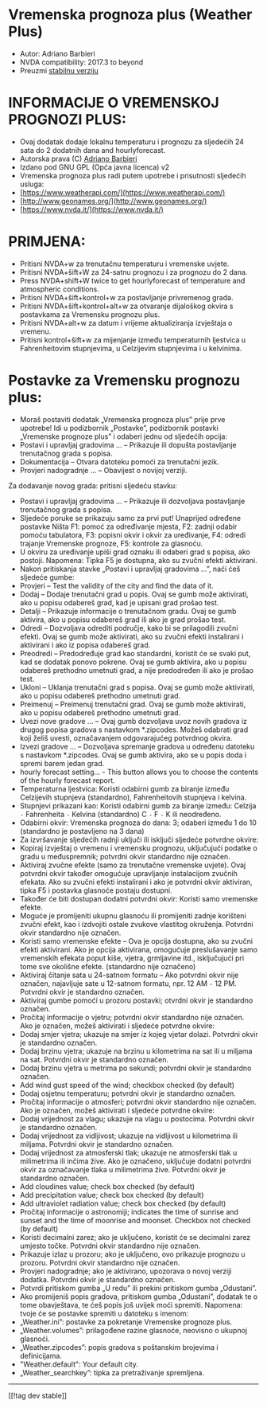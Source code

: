 # Vremenska prognoza plus (Weather Plus) #

* Autor: Adriano Barbieri
* NVDA compatibility: 2017.3 to beyond
* Preuzmi [stabilnu verziju][1]

# INFORMACIJE O VREMENSKOJ PROGNOZI PLUS: #

* Ovaj dodatak dodaje lokalnu temperaturu i prognozu za sljedećih 24 sata do
  2 dodatnih dana and hourlyforecast.
* Autorska prava (C) [Adriano Barbieri](mailto:adrianobarb@yahoo.it)
* Izdano pod GNU GPL (Opća javna licenca) v2
* Vremenska prognoza plus radi putem upotrebe i prisutnosti sljedećih
  usluga:
* [https://www.weatherapi.com/](https://www.weatherapi.com/)
* [http://www.geonames.org/](http://www.geonames.org/)
* [https://www.nvda.it/](https://www.nvda.it/)

# PRIMJENA: #

* Pritisni NVDA+w za trenutačnu temperaturu i vremenske uvjete.
* Pritisni NVDA+šift+W za 24-satnu prognozu i za prognozu do 2 dana.
* Press NVDA+shift+W twice to get hourlyforecast of temperature and atmospheric conditions.
* Pritisni NVDA+šift+kontrol+w za postavljanje privremenog grada.
* Pritisni NVDA+šift+kontrol+alt+w za otvaranje dijaloškog okvira s
  postavkama za Vremensku prognozu plus.
* Pritisni NVDA+alt+w za datum i vrijeme aktualiziranja izvještaja o
  vremenu.
* Pritisni kontrol+šift+w za mijenjanje između temperaturnih ljestvica u
  Fahrenheitovim stupnjevima, u Celzijevim stupnjevima i u kelvinima.

# Postavke za Vremensku prognozu plus: #

* Moraš postaviti dodatak „Vremenska prognoza plus” prije prve upotrebe! Idi u podizbornik „Postavke”, podizbornik postavki „Vremenske prognoze plus” i odaberi jednu od sljedećih opcija:
* Postavi i upravljaj gradovima … – Prikazuje ili dopušta postavljanje trenutačnog grada s popisa.
* Dokumentacija – Otvara datoteku pomoći za trenutačni jezik.
* Provjeri nadogradnje … – Obavijest o novijoj verziji.

Za dodavanje novog grada: pritisni sljedeću stavku:

* Postavi i upravljaj gradovima … – Prikazuje ili dozvoljava postavljanje
  trenutačnog grada s popisa.
* Sljedeće poruke se prikazuju samo za prvi put! Unaprijed određene postavke
  Ništa F1: pomoć za određivanje mjesta, F2: zadnji odabir pomoću
  tabulatora, F3: popisni okvir i okvir za uređivanje, F4: odredi trajanje
  Vremenske prognoze, F5: kontrole za glasnoću.
* U okviru za uređivanje upiši grad oznaku ili odaberi grad s popisa,
  ako postoji. Napomena: Tipka F5 je dostupna, ako su zvučni efekti
  aktivirani.
* Nakon pritiskanja stavke „Postavi i upravljaj gradovima …”, naći ćeš
  sljedeće gumbe:
* Provjeri – Test the validity of the city and find the data of it.
* Dodaj – Dodaje trenutačni grad u popis. Ovaj se gumb može aktivirati, ako
  u popisu odabereš grad, kad je upisani grad prošao test.
* Detalji – Prikazuje informacije o trenutačnom gradu. Ovaj se gumb
  aktivira, ako u popisu odabereš grad ili ako je grad prošao test.
* Odredi – Dozvoljava odrediti područje, kako bi se prilagodili zvučni
  efekti. Ovaj se gumb može aktivirati, ako su zvučni efekti instalirani i
  aktivirani i ako iz popisa odabereš grad.
* Preodredi – Predodređuje grad kao standardni, koristit će se svaki put,
  kad se dodatak ponovo pokrene. Ovaj se gumb aktivira, ako u popisu
  odabereš prethodno umetnuti grad, a nije predodređen ili ako je prošao
  test.
* Ukloni – Uklanja trenutačni grad s popisa. Ovaj se gumb može aktivirati,
  ako u popisu odabereš prethodno umetnuti grad.
* Preimenuj – Preimenuj trenutačni grad. Ovaj se gumb može aktivirati, ako u
  popisu odabereš prethodno umetnuti grad.
* Uvezi nove gradove … – Ovaj gumb dozvoljava uvoz novih gradova iz drugog
  popisa gradova s nastavkom *.zipcodes. Možeš odabrati grad koji želiš
  uvesti, označavanjem odgovarajućeg potvrdnog okvira.
* Izvezi gradove … – Dozvoljava spremanje gradova u određenu datoteku s
  nastavkom *.zipcodes. Ovaj se gumb aktivira, ako se u popis doda i spremi
  barem jedan grad.
* hourly forecast setting... - This button allows you to choose the contents of the hourly forecast report.
* Temperaturna ljestvica: Koristi odabirni gumb za biranje između Celzijevih
  stupnjeva (standardno), Fahrenheitovih stupnjeva i kelvina.
* Stupnjevi prikazani kao: Koristi odabirni gumb za biranje između: Celzija
  `-` Fahrenheita `-` Kelvina (standardno) C `-` F `-` K ili neodređeno.
* Odabirni okvir: Vremenska prognoza do dana: 3; odaberi između 1 do 10
  (standardno je postavljeno na 3 dana)
* Za izvršavanje sljedećih radnji uključi ili isključi sljedeće potvrdne
  okvire:
* Kopiraj izvještaj o vremenu i vremensku prognozu, uključujući podatke o
  gradu u međuspremnik; potvrdni okvir standardno nije označen.
* Aktiviraj zvučne efekte (samo za trenutačne vremenske uvjete). Ovaj
  potvrdni okvir također omogućuje upravljanje instalacijom zvučnih
  efekata. Ako su zvučni efekti instalirani i ako je potvrdni okvir
  aktiviran, tipka F5 i postavka glasnoće postaju dostupni.
* Također će biti dostupan dodatni potvrdni okvir: Koristi samo vremenske
  efekte.
* Moguće je promijeniti ukupnu glasnoću ili promijeniti zadnje korišteni
  zvučni efekt, kao i izdvojiti ostale zvukove vlastitog okruženja. Potvrdni
  okvir standardno nije označen.
* Koristi samo vremenske efekte – Ova je opcija dostupna, ako su zvučni
  efekti aktivirani. Ako je opcija aktivirana, omogućuje preslušavanje samo
  vremenskih efekata poput kiše, vjetra, grmljavine itd., isključujući pri
  tome sve okolišne efekte. (standardno nije označeno)
* Aktiviraj čitanje sata u 24-satnom formatu – Ako potvrdni okvir nije
  označen, najavljuje sate u 12-satnom formatu, npr. 12 AM `-` 12
  PM. Potvrdni okvir je standardno označen.
* Aktiviraj gumbe pomoći u prozoru postavki; otvrdni okvir je standardno
  označen.
* Pročitaj informacije o vjetru; potvrdni okvir standardno nije označen. Ako
  je označen, možeš aktivirati i sljedeće potvrdne okvire:
* Dodaj smjer vjetra; ukazuje na smjer iz kojeg vjetar dolazi. Potvrdni
  okvir je standardno označen.
* Dodaj brzinu vjetra; ukazuje na brzinu u kilometrima na sat ili u miljama
  na sat. Potvrdni okvir je standardno označen.
* Dodaj brzinu vjetra u metrima po sekundi; potvrdni okvir je standardno
  označen.
* Add wind gust speed of the wind; checkbox checked (by default)
* Dodaj osjetnu temperaturu; potvrdni okvir je standardno označen.
* Pročitaj informacije o atmosferi; potvrdni okvir standardno nije
  označen. Ako je označen, možeš aktivirati i sljedeće potvrdne okvire:
* Dodaj vrijednost za vlagu; ukazuje na vlagu u postocima. Potvrdni okvir je
  standardno označen.
* Dodaj vrijednost za vidljivost; ukazuje na vidljivost u kilometrima ili
  miljama. Potvrdni okvir je standardno označen.
* Dodaj vrijednost za atmosferski tlak; ukazuje ne atmosferski tlak u
  milimetrima ili inčima žive. Ako je označeno, uključuje dodatni potvrdni
  okvir za označavanje tlaka u milimetrima žive. Potvrdni okvir je
  standardno označen.
* Add cloudines value; check box checked (by default)	
* Add precipitation value; check box checked (by default)
* Add ultraviolet radiation value; check box checked (by default)
* Pročitaj informacije o astronomiji; indicates the time of sunrise and sunset and the time of moonrise and moonset. Checkbox not checked (by default)
* Koristi decimalni zarez; ako je uključeno, koristit će se decimalni zarez
  umjesto točke. Potvrdni okvir standardno nije označen.
* Prikazuje izlaz u prozoru; ako je uključeno, ovo prikazuje prognozu u prozoru.
  Potvrdni okvir standardno nije označen.
* Provjeri nadogradnje; ako je aktivirano, upozorava o novoj verziji
  dodatka. Potvrdni okvir je standardno označen.
* Potvrdi pritiskom gumba „U redu” ili prekini pritiskom gumba „Odustani”.
* Ako promijeniš popis gradova, pritiskom gumba „Odustani”, dodatak te o
  tome obavještava, te ćeš popis još uvijek moći spremiti. Napomena: tvoje
  će se postavke spremiti u datoteku s imenom:
* „Weather.ini”: postavke za pokretanje Vremenske prognoze plus.
* „Weather.volumes”: prilagođene razine glasnoće, neovisno o ukupnoj
  glasnoći.
* „Weather.zipcodes”: popis gradova s poštanskim brojevima i definicijama.
* "Weather.default": Your default city.
* „Weather_searchkey”: tipka za pretraživanje spremljena.

--------------------------------------------------------------------------------

[[!tag dev stable]]

[1]: https://addons.nvda-project.org/files/get.php?file=wetp
